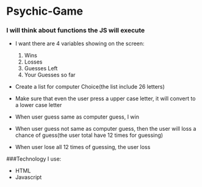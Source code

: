 # Psychic-Game
### I will think about functions the JS will execute 
- I want there are 4 variables showing on the screen: 
    1. Wins
    2. Losses
    3. Guesses Left
    4. Your Guesses so far

- Create a list for computer Choice(the list include 26 letters)
- Make sure that even the user press a upper case letter, it will convert to a lower case letter
- When user guess same as computer guess, I win
- When user guess not same as computer guess, then the user will loss a chance of guess(the user total have 12 times for guessing)
- When user lose all 12 times of guessing, the user loss


###Technology I use:
- HTML
- Javascript
